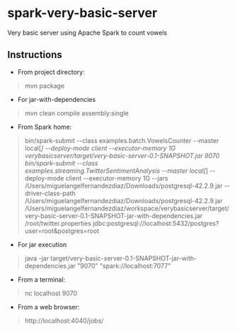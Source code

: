 # spark-very-basic-server
Very basic server using Apache Spark to count vowels

## Instructions

- From project directory:

> mvn package

- For jar-with-dependencies

> mvn clean compile assembly:single

- From Spark home:

> bin/spark-submit --class examples.batch.VowelsCounter --master local[*] --deploy-mode client --executor-memory 1G verybasicserver/target/very-basic-server-0.1-SNAPSHOT.jar 9070
> bin/spark-submit --class examples.streaming.TwitterSentimentAnalysis --master local[*] --deploy-mode client --executor-memory 1G --jars /Users/miguelangelfernandezdiaz/Downloads/postgresql-42.2.9.jar --driver-class-path /Users/miguelangelfernandezdiaz/Downloads/postgresql-42.2.9.jar /Users/miguelangelfernandezdiaz/workspace/verybasicserver/target/very-basic-server-0.1-SNAPSHOT-jar-with-dependencies.jar /root/twitter.properties jdbc:postgresql://localhost:5432/postgres?user=root\&postgres=root

- For jar execution

> java -jar target/very-basic-server-0.1-SNAPSHOT-jar-with-dependencies.jar "9070" "spark://localhost:7077"

- From a terminal:

> nc localhost 9070

- From a web browser:

> http://localhost:4040/jobs/
